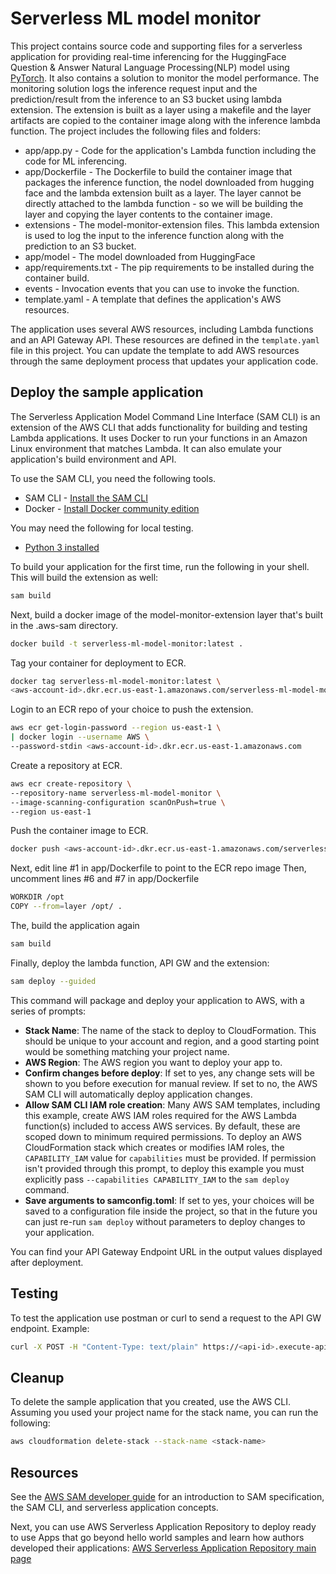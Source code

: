 # Serverless ML model monitor

This project contains source code and supporting files for a serverless application for providing real-time inferencing for the HuggingFace Question & Answer Natural Language Processing(NLP) model using [PyTorch](https://pytorch.org/). It also contains a solution to monitor the model performance. The monitoring solution logs the inference request input and the prediction/result from the inference to an S3 bucket using lambda extension. The extension is built as a layer using a makefile and the layer artifacts are copied to the container image along with the inference lambda function. The project includes the following files and folders:

- app/app.py - Code for the application's Lambda function including the code for ML inferencing.
- app/Dockerfile - The Dockerfile to build the container image that packages the inference function, the nodel downloaded from hugging face and the lambda extension built as a layer. The layer cannot be directly attached to the lambda function - so we will be building the layer and copying the layer contents to the container image.
- extensions - The model-monitor-extension files. This lambda extension is used to log the input to the inference function along with the prediction to an S3 bucket.
- app/model - The model downloaded from HuggingFace
- app/requirements.txt - The pip requirements to be installed during the container build.
- events - Invocation events that you can use to invoke the function.
- template.yaml - A template that defines the application's AWS resources.

The application uses several AWS resources, including Lambda functions and an API Gateway API. These resources are defined in the `template.yaml` file in this project. You can update the template to add AWS resources through the same deployment process that updates your application code.

## Deploy the sample application

The Serverless Application Model Command Line Interface (SAM CLI) is an extension of the AWS CLI that adds functionality for building and testing Lambda applications. It uses Docker to run your functions in an Amazon Linux environment that matches Lambda. It can also emulate your application's build environment and API.

To use the SAM CLI, you need the following tools.

- SAM CLI - [Install the SAM CLI](https://docs.aws.amazon.com/serverless-application-model/latest/developerguide/serverless-sam-cli-install.html)
- Docker - [Install Docker community edition](https://hub.docker.com/search/?type=edition&offering=community)

You may need the following for local testing.

- [Python 3 installed](https://www.python.org/downloads/)

To build your application for the first time, run the following in your shell. This will build the extension as well:

```bash
sam build
```

Next, build a docker image of the model-monitor-extension layer that's built in the .aws-sam directory.

```bash
docker build -t serverless-ml-model-monitor:latest .
```

Tag your container for deployment to ECR.

```bash
docker tag serverless-ml-model-monitor:latest \
<aws-account-id>.dkr.ecr.us-east-1.amazonaws.com/serverless-ml-model-monitor:latest
```

Login to an ECR repo of your choice to push the extension.

```bash
aws ecr get-login-password --region us-east-1 \
| docker login --username AWS \
--password-stdin <aws-account-id>.dkr.ecr.us-east-1.amazonaws.com
```

Create a repository at ECR.

```bash
aws ecr create-repository \
--repository-name serverless-ml-model-monitor \
--image-scanning-configuration scanOnPush=true \
--region us-east-1
```

Push the container image to ECR.

```bash
docker push <aws-account-id>.dkr.ecr.us-east-1.amazonaws.com/serverless-ml-model-monitor:latest
```

Next, edit line #1 in app/Dockerfile to point to the ECR repo image
Then, uncomment lines #6 and #7 in app/Dockerfile

```bash
WORKDIR /opt
COPY --from=layer /opt/ .
```

The, build the application again

```bash
sam build
```

Finally, deploy the lambda function, API GW and the extension:

```bash
sam deploy --guided
```

This command will package and deploy your application to AWS, with a series of prompts:

- **Stack Name**: The name of the stack to deploy to CloudFormation. This should be unique to your account and region, and a good starting point would be something matching your project name.
- **AWS Region**: The AWS region you want to deploy your app to.
- **Confirm changes before deploy**: If set to yes, any change sets will be shown to you before execution for manual review. If set to no, the AWS SAM CLI will automatically deploy application changes.
- **Allow SAM CLI IAM role creation**: Many AWS SAM templates, including this example, create AWS IAM roles required for the AWS Lambda function(s) included to access AWS services. By default, these are scoped down to minimum required permissions. To deploy an AWS CloudFormation stack which creates or modifies IAM roles, the `CAPABILITY_IAM` value for `capabilities` must be provided. If permission isn't provided through this prompt, to deploy this example you must explicitly pass `--capabilities CAPABILITY_IAM` to the `sam deploy` command.
- **Save arguments to samconfig.toml**: If set to yes, your choices will be saved to a configuration file inside the project, so that in the future you can just re-run `sam deploy` without parameters to deploy changes to your application.

You can find your API Gateway Endpoint URL in the output values displayed after deployment.

## Testing

To test the application use postman or curl to send a request to the API GW endpoint.
Example:

```bash
curl -X POST -H "Content-Type: text/plain" https://<api-id>.execute-api.us-east-1.amazonaws.com/Prod/nlp-qa -d '{"question": "What is my name?", "context": "My name is Clara and I live in Berkeley."}'
```

## Cleanup

To delete the sample application that you created, use the AWS CLI. Assuming you used your project name for the stack name, you can run the following:

```bash
aws cloudformation delete-stack --stack-name <stack-name>
```

## Resources

See the [AWS SAM developer guide](https://docs.aws.amazon.com/serverless-application-model/latest/developerguide/what-is-sam.html) for an introduction to SAM specification, the SAM CLI, and serverless application concepts.

Next, you can use AWS Serverless Application Repository to deploy ready to use Apps that go beyond hello world samples and learn how authors developed their applications: [AWS Serverless Application Repository main page](https://aws.amazon.com/serverless/serverlessrepo/)
